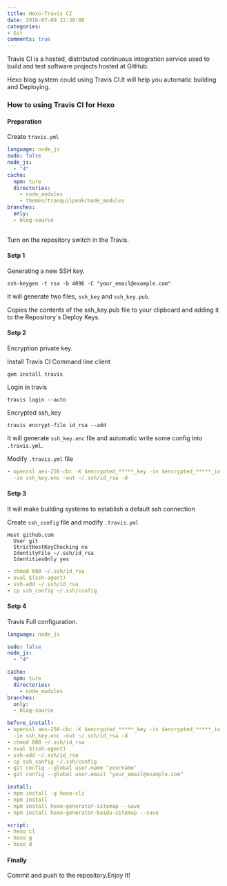 ```yaml
---
title: Hexo-Travis CI
date: 2016-07-09 22:30:00
categories:
- Git
comments: true
---
```

  Travis CI is a hosted, distributed continuous integration service used to build and test software projects hosted at GitHub.

  Hexo blog system could using Travis CI.It will help you automatic building and Deploying.

### How to using Travis CI for Hexo
<!-- more -->
#### Preparation
Create `travis.yml`
``` YAML
language: node_js
sudo: false
node_js:
  - "4"
cache:
  npm: ture
  directories:
    - node_modules
    - themes/tranquilpeak/node_modules
branches:
  only:
  - blog-source
  
```
Turn on the repository switch in the Travis.


#### Setp 1
Generating a new SSH key.
``` shell
ssh-keygen -t rsa -b 4096 -C "your_email@example.com"
```
It will generate two files, `ssh_key` and `ssh_key.pub`.

Copies the contents of the ssh_key.pub file to your clipboard and adding it to the Repository`s Deploy Keys.
#### Setp 2
Encryption private key.

Install Travis CI Command line client
``` shell
gem install travis
```
Login in travis
``` shell
travis login --auto
```
Encrypted ssh_key
``` shell
travis encrypt-file id_rsa --add
```
It will generate `ssh_key.enc` file and automatic write some config into `.travis.yml`.

Modify `.travis.yml` file
``` YAML
- openssl aes-256-cbc -K $encrypted_*****_key -iv $encrypted_*****_iv
  -in ssh_key.enc -out ~/.ssh/id_rsa -d
```
#### Setp 3
It will make building systems to establish a default ssh connection

Create `ssh_config` file and modify `.travis.yml`
``` 
Host github.com
  User git
  StrictHostKeyChecking no
  IdentityFile ~/.ssh/id_rsa
  IdentitiesOnly yes
```
``` YAML
- chmod 600 ~/.ssh/id_rsa
- eval $(ssh-agent)
- ssh-add ~/.ssh/id_rsa
- cp ssh_config ~/.ssh/config
```
#### Setp 4
Travis Full configuration.
``` YAML
language: node_js

sudo: false
node_js:
  - "4"

cache:
  npm: ture
  directories:
    - node_modules
branches:
  only:
  - blog-source

before_install:
- openssl aes-256-cbc -K $encrypted_*****_key -iv $encrypted_*****_iv
  -in ssh_key.enc -out ~/.ssh/id_rsa -d
- chmod 600 ~/.ssh/id_rsa
- eval $(ssh-agent)
- ssh-add ~/.ssh/id_rsa
- cp ssh_config ~/.ssh/config
- git config --global user.name "yourname"
- git config --global user.email "your_email@example.com"

install:
- npm install -g hexo-cli
- npm install
- npm install hexo-generator-sitemap --save
- npm install hexo-generator-baidu-sitemap --save

script:
- hexo cl
- hexo g
- hexo d
```
#### Finally
Commit and push to the repository.Enjoy It!


